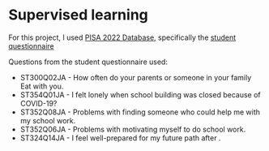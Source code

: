 # Supervised learning 
For this project, I used [PISA 2022 Database](https://www.oecd.org/en/data/datasets/pisa-2022-database.html),
specifically the [student questionnaire](https://www.oecd.org/en/data/datasets/pisa-2022-database.html#questionnaires)


Questions from the student questionnaire used:

- ST300Q02JA - How often do your parents or someone in your family Eat <the main meal> with you.
- ST354Q01JA - I felt lonely when school building was closed because of COVID-19?
- ST352Q08JA - Problems with finding someone who could help me with my school work.
- ST352Q06JA - Problems with motivating myself to do school work.
- ST324Q14JA - I feel well-prepared for my future path after <the final year of compulsory education>.